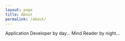 ```yaml
---
layout: page
title: About
permalink: /about/
---
```


Application Developer by day... Mind Reader by night...
